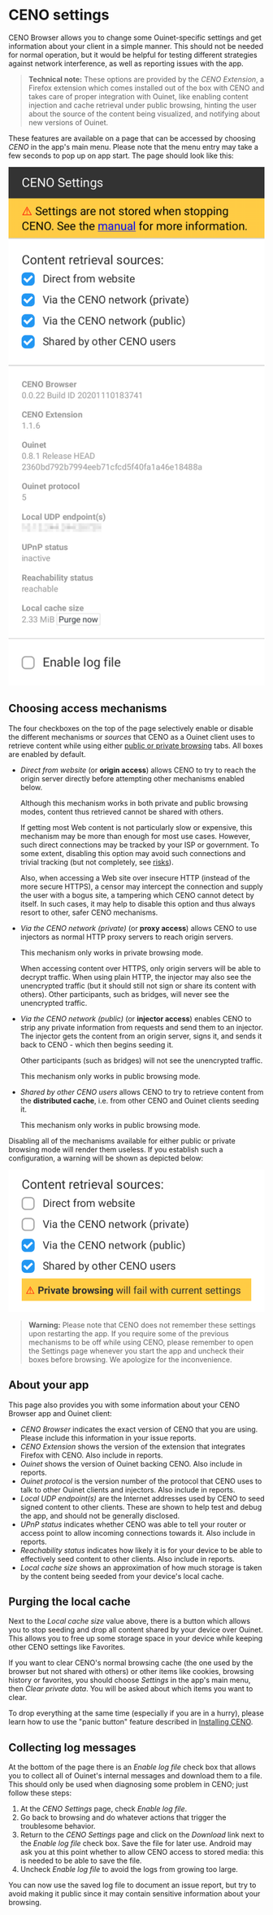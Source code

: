 # CENO settings

CENO Browser allows you to change some Ouinet-specific settings and get information about your client in a simple manner.  This should not be needed for normal operation, but it would be helpful for testing different strategies against network interference, as well as reporting issues with the app.

> **Technical note:** These options are provided by the *CENO Extension*, a Firefox extension which comes installed out of the box with CENO and takes care of proper integration with Ouinet, like enabling content injection and cache retrieval under public browsing, hinting the user about the source of the content being visualized, and notifying about new versions of Ouinet.

These features are available on a page that can be accessed by choosing *CENO* in the app's main menu.  Please note that the menu entry may take a few seconds to pop up on app start.  The page should look like this:

![Figure: The *CENO Settings* page](images/settings.png)

## Choosing access mechanisms

The four checkboxes on the top of the page selectively enable or disable the different mechanisms or *sources* that CENO as a Ouinet client uses to retrieve content while using either [public or private browsing](public-private.md) tabs.  All boxes are enabled by default.

- *Direct from website* (or **origin access**) allows CENO to try to reach the origin server directly before attempting other mechanisms enabled below.

  Although this mechanism works in both private and public browsing modes, content thus retrieved cannot be shared with others.

  If getting most Web content is not particularly slow or expensive, this mechanism may be more than enough for most use cases.  However, such direct connections may be tracked by your ISP or government. To some extent, disabling this option may avoid such connections and trivial tracking (but not completely, see [risks](../concepts/risks.md)).

  Also, when accessing a Web site over insecure HTTP (instead of the more secure HTTPS), a censor may intercept the connection and supply the user with a bogus site, a tampering which CENO cannot detect by itself.  In such cases, it may help to disable this option and thus always resort to other, safer CENO mechanisms.

- *Via the CENO network (private)* (or **proxy access**) allows CENO to use injectors as normal HTTP proxy servers to reach origin servers.

  This mechanism only works in private browsing mode.

  When accessing content over HTTPS, only origin servers will be able to decrypt traffic.  When using plain HTTP, the injector may also see the unencrypted traffic (but it should still not sign or share its content with others).  Other participants, such as bridges, will never see the unencrypted traffic.

- *Via the CENO network (public)* (or **injector access**) enables CENO to strip any private information from requests and send them to an injector.  The injector gets the content from an origin server, signs it, and sends it back to CENO - which then begins seeding it.

  Other participants (such as bridges) will not see the unencrypted traffic.

  This mechanism only works in public browsing mode.

- *Shared by other CENO users* allows CENO to try to retrieve content from the **distributed cache**, i.e. from other CENO and Ouinet clients seeding it.

  This mechanism only works in public browsing mode.

Disabling all of the mechanisms available for either public or private browsing mode will render them useless.  If you establish such a configuration, a warning will be shown as depicted below:

![Figure: Invalid settings for private browsing](images/settings-no-private.png)

> **Warning:** Please note that CENO does not remember these settings upon restarting the app.  If you require some of the previous mechanisms to be off while using CENO, please remember to open the Settings page whenever you start the app and uncheck their boxes before browsing.  We apologize for the inconvenience.

## About your app

This page also provides you with some information about your CENO Browser app and Ouinet client:

- *CENO Browser* indicates the exact version of CENO that you are using.  Please include this information in your issue reports.
- *CENO Extension* shows the version of the extension that integrates Firefox with CENO.  Also include in reports.
- *Ouinet* shows the version of Ouinet backing CENO.  Also include in reports.
- *Ouinet protocol* is the version number of the protocol that CENO uses to talk to other Ouinet clients and injectors.  Also include in reports.
- *Local UDP endpoint(s)* are the Internet addresses used by CENO to seed signed content to other clients.  These are shown to help test and debug the app, and should not be generally disclosed.
- *UPnP status* indicates whether CENO was able to tell your router or access point to allow incoming connections towards it.  Also include in reports.
- *Reachability status* indicates how likely it is for your device to be able to effectively seed content to other clients.  Also include in reports.
- *Local cache size* shows an approximation of how much storage is taken by the content being seeded from your device's local cache.

## Purging the local cache

Next to the *Local cache size* value above, there is a button which allows you to stop seeding and drop all content shared by your device over Ouinet.  This allows you to free up some storage space in your device while keeping other CENO settings like Favorites.

If you want to clear CENO's normal browsing cache (the one used by the browser but not shared with others) or other items like cookies, browsing history or favorites, you should choose *Settings* in the app's main menu, then *Clear private data*.  You will be asked about which items you want to clear.

To drop everything at the same time (especially if you are in a hurry), please learn how to use the "panic button" feature described in [Installing CENO](install.md).

## Collecting log messages

At the bottom of the page there is an *Enable log file* check box that allows you to collect all of Ouinet's internal messages and download them to a file.  This should only be used when diagnosing some problem in CENO; just follow these steps:

1. At the *CENO Settings* page, check *Enable log file*.
2. Go back to browsing and do whatever actions that trigger the troublesome behavior.
3. Return to the *CENO Settings* page and click on the *Download* link next to the *Enable log file* check box.  Save the file for later use.  Android may ask you at this point whether to allow CENO access to stored media: this is needed to be able to save the file.
4. Uncheck *Enable log file* to avoid the logs from growing too large.

You can now use the saved log file to document an issue report, but try to avoid making it public since it may contain sensitive information about your browsing.
